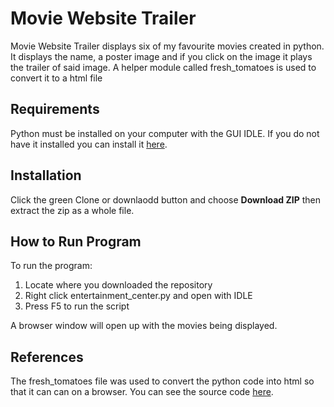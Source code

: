 # Movie Website Trailer

Movie Website Trailer displays six of my favourite movies created in python. It displays the name, a poster image and if you click on the image it plays the trailer of said image. A helper module called fresh_tomatoes is used to convert it to a html file 

## Requirements

Python must be installed on your computer with the GUI IDLE.
If you do not have it installed you can install it [here](https://www.python.org/ftp/python/2.7.14/python-2.7.14-macosx10.6.pkg).

## Installation

Click the green Clone or downlaodd button and choose **Download ZIP** then extract the zip as a whole file.

## How to Run Program

To run the program:
1) Locate where you downloaded the repository
2) Right click entertainment_center.py and open with IDLE
3) Press F5 to run the script 

A browser window will open up with the movies being displayed.

## References

The fresh_tomatoes file was used to convert the python code into html so that it can can on a browser. You can see the source code [here](https://github.com/udacity/ud036_StarterCode).
